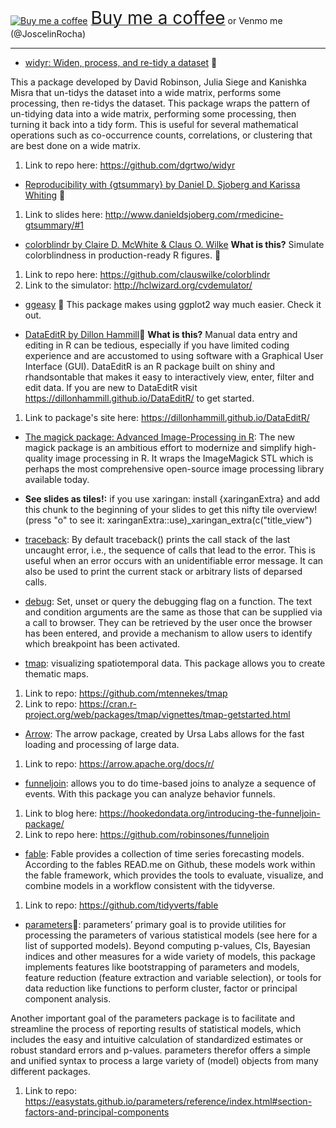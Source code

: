 <link href="https://fonts.googleapis.com/css?family=Cookie" rel="stylesheet"><a class="bmc-button" target="_blank" href="https://www.buymeacoffee.com/JoscelinRocha"><img src="https://cdn.buymeacoffee.com/buttons/bmc-new-btn-logo.svg" alt="Buy me a coffee"><span style="margin-left:5px;font-size:28px !important;">Buy me a coffee</span></a> or Venmo me (@JoscelinRocha)   ​

***
- [widyr: Widen, process, and re-tidy a dataset](https://github.com/dgrtwo/widyr) 💯 
      
This a package developed by David Robinson, Julia Siege and Kanishka Misra that un-tidys the dataset into a wide matrix, performs some processing, then re-tidys the dataset. This package wraps the pattern of un-tidying data into a wide matrix, performing some processing, then turning it back into a tidy form. This is useful for several mathematical operations such as co-occurrence counts, correlations, or clustering that are best done on a wide matrix.
1. Link to repo here: https://github.com/dgrtwo/widyr

- [Reproducibility with {gtsummary} by Daniel D. Sjoberg and Karissa Whiting](http://www.danieldsjoberg.com/rmedicine-gtsummary/#1) 💯 
1. Link to slides here: http://www.danieldsjoberg.com/rmedicine-gtsummary/#1

- [colorblindr by Claire D. McWhite & Claus O. Wilke](https://github.com/clauswilke/colorblindr)
**What is this?**
Simulate colorblindness in production-ready R figures. 💯 
1. Link to repo here: https://github.com/clauswilke/colorblindr
1. Link to the simulator: http://hclwizard.org/cvdemulator/
- [ggeasy](https://github.com/jonocarroll/ggeasy) 💯 
This package makes using ggplot2 way much easier. Check it out.

- [DataEditR by Dillon Hammill](https://dillonhammill.github.io/DataEditR/)💯 
**What is this?**
Manual data entry and editing in R can be tedious, especially if you have limited coding experience and are accustomed to using software with a Graphical User Interface (GUI). DataEditR is an R package built on shiny and rhandsontable that makes it easy to interactively view, enter, filter and edit data. If you are new to DataEditR visit https://dillonhammill.github.io/DataEditR/ to get started. 
1. Link to package's site here: https://dillonhammill.github.io/DataEditR/

- [The magick package: Advanced Image-Processing in R](https://cran.r-project.org/web/packages/magick/vignettes/intro.html#Installing_magick): The new magick package is an ambitious effort to modernize and simplify high-quality image processing in R. It wraps the ImageMagick STL which is perhaps the most comprehensive open-source image processing library available today.

- **See slides as tiles!:** if you use xaringan: install {xaringanExtra} and add this chunk to the beginning of your slides to get this nifty tile overview! (press "o" to see it:
xaringanExtra::use)_xaringan_extra(c("title_view")  

- [traceback](https://www.rdocumentation.org/packages/base/versions/3.6.2/topics/traceback): By default traceback() prints the call stack of the last uncaught error, i.e., the sequence of calls that lead to the error. This is useful when an error occurs with an unidentifiable error message. It can also be used to print the current stack or arbitrary lists of deparsed calls.

- [debug](https://stat.ethz.ch/R-manual/R-devel/library/base/html/debug.html): Set, unset or query the debugging flag on a function. The text and condition arguments are the same as those that can be supplied via a call to browser. They can be retrieved by the user once the browser has been entered, and provide a mechanism to allow users to identify which breakpoint has been activated.

- [tmap](https://github.com/mtennekes/tmap): visualizing spatiotemporal data. This package allows you to create thematic maps. 
1. Link to repo: https://github.com/mtennekes/tmap
1. Link to repo: https://cran.r-project.org/web/packages/tmap/vignettes/tmap-getstarted.html

- [Arrow](https://arrow.apache.org/docs/r/): The arrow package, created by Ursa Labs allows for the fast loading and processing of large data.
1. Link to repo: https://arrow.apache.org/docs/r/

- [funneljoin](https://github.com/robinsones/funneljoin): allows you to do time-based joins to analyze a sequence of events. With this package you can analyze behavior funnels.
1. Link to blog here: https://hookedondata.org/introducing-the-funneljoin-package/
1. Link to repo here: https://github.com/robinsones/funneljoin

- [fable](https://github.com/tidyverts/fable): Fable provides a collection of time series forecasting models. According to the fables READ.me on Github, these models work within the fable framework, which provides the tools to evaluate, visualize, and combine models in a workflow consistent with the tidyverse.
1. Link to repo: https://github.com/tidyverts/fable

- [parameters](https://easystats.github.io/parameters/index.html)💯: parameters’ primary goal is to provide utilities for processing the parameters of various statistical models (see here for a list of supported models). Beyond computing p-values, CIs, Bayesian indices and other measures for a wide variety of models, this package implements features like bootstrapping of parameters and models, feature reduction (feature extraction and variable selection), or tools for data reduction like functions to perform cluster, factor or principal component analysis.

Another important goal of the parameters package is to facilitate and streamline the process of reporting results of statistical models, which includes the easy and intuitive calculation of standardized estimates or robust standard errors and p-values. parameters therefor offers a simple and unified syntax to process a large variety of (model) objects from many different packages.

1. Link to repo: https://easystats.github.io/parameters/reference/index.html#section-factors-and-principal-components

